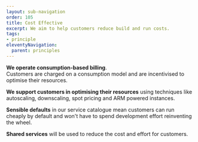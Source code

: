 ```yaml
---
layout: sub-navigation
order: 105
title: Cost Effective
excerpt: We aim to help customers reduce build and run costs.
tags:
- principle
eleventyNavigation:
  parent: principles
---
```

**We operate consumption-based billing**. \
Customers are charged on a consumption model and are incentivised to optimise their resources. 

**We support customers in optimising their resources** using techniques like autoscaling, downscaling, spot pricing and ARM powered instances.

**Sensible defaults** in our service catalogue mean customers can run cheaply by default and won't have to spend development effort reinventing the wheel.

**Shared services** will be used to reduce the cost and effort for customers.
